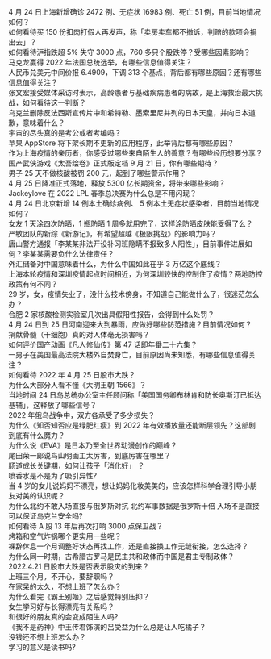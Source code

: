4 月 24 日上海新增确诊 2472 例、无症状 16983 例、死亡 51 例，目前当地情况如何？  
如何看待买 150 份扣肉打假人再发声，称「卖房卖车都不撤诉，判赔的款项会捐出去」？  
如何看待沪指跌超 5% 失守 3000 点，760 多只个股跌停？受哪些因素影响？  
马克龙赢得 2022 年法国总统选举，有哪些信息值得关注？  
人民币兑美元中间价报 6.4909，下调 313 个基点，背后都有哪些原因？还有哪些信息值得关注？  
张文宏接受媒体采访时表示，高龄患者与基础疾病患者的病故，是上海救治最大挑战，如何看待这一判断？  
乌克兰删除反法西斯宣传片中和希特勒、墨索里尼并列的日本天皇，并向日本道歉，意味着什么？  
宇宙的尽头真的是考公或者考编吗？  
苹果 AppStore 将下架长期不更新的应用程序，此举背后都有哪些原因？  
作为上海疫情的亲历者，你感受过哪些来自陌生人的善意？有哪些经历想要分享？  
国产武侠游戏《太吾绘卷》正式版定档 9 月 21 日，你有哪些期待？  
男子 25 天不做核酸被罚 200 元，起到了哪些警示作用？  
4 月 25 日降准正式落地，释放 5300 亿长期资金，将带来哪些影响？  
Jackeylove 在 2022 LPL 春季总决赛为什么总是不用闪现？  
4 月 24 日北京新增 14 例本土确诊病例、 5 例本土无症状感染者，目前当地情况如何？  
女友 1 天涂四次防晒，1 瓶防晒 1 周多就用完了，这样涂防晒皮肤能受得了么？  
严敏团队的新综《新游记》，有希望超越《极限挑战》的影响力吗？  
唐山警方通报「李某某非法开设补习班隐瞒不报致多人阳性」，目前事件进展如何？李某某需要负什么法律责任？  
外汇储备对中国意味着什么，为什么中国如此在乎 3 万亿这个底线？  
上海本轮疫情和深圳疫情起点时间相近，为何深圳较快的控制住了疫情？两地防控政策有何不同？  
29 岁，女，疫情失业了，没什么技术傍身，不知道自己能做什么了，很迷茫怎么办？  
合肥 2 家核酸检测实验室几次出具假阳性报告，会得到什么处罚？  
4 月 24 日到 25 日河南迎来大到暴雨，应做好哪些防范措施？目前情况如何？  
捐献骨髓（干细胞）真的对人体毫无损害吗？  
如何评价国产动画《凡人修仙传》第 47 话即年番二十六集？  
一男子在美国最高法院大楼外自焚身亡，目前原因尚未知悉，有哪些信息值得关注？  
如何看待 2022 年 4 月 25 日股市大跌？  
为什么大部分人看不懂《大明王朝 1566》？  
当地时间 24 日乌总统办公室主任顾问称「美国国务卿布林肯和防长奥斯汀已抵达基辅」，这释放了哪些信号？  
2022 年俄乌战争中，双方各承受了多少损失？  
为什么《知否知否应是绿肥红瘦》到 2022 年有效播放量还能断层领先？这部剧到底有什么魔力？  
为什么说《EVA》是日本乃至全世界动漫创作的巅峰？  
尾田荣一郎说鸟山明画工太厉害，到底厉害在哪里？  
肠道成长关键期，如何让孩子「消化好」 ？  
喷香水是不是为了吸引异性?  
当 4 岁的女儿说妈妈不漂亮，想让妈妈化妆美美的，应该怎样科学合理引导小朋友对美的认识呢？  
为什么北约不敢入场直接与俄罗斯对抗 北约军事数据是俄罗斯十倍 入场不是直接可以保证乌克兰安全吗?  
如何看待 A 股 13 年后再次打响 3000 点保卫战？  
烤箱和空气炸锅哪个更实用一些呢？  
裸辞休息一个月调整好状态再找工作，还是直接换工作无缝衔接，怎么选择？  
为什么同一时期，古希腊古罗马是民主共和政体而中国是君主专制政体？  
2022.4.21 日股市大跌是否表示股灾的到来？  
上班三个月，不开心，要辞职吗？  
在家呆的太久，不想上班了怎么办？  
为什么看完《霸王别姬》之后感觉特别压抑？  
女生学习好与长得漂亮有关系吗？  
和很好的朋友真的会变成陌生人吗?  
《我不是药神》中王传君饰演的吕受益为什么总是让人吃橘子？  
没钱还不想上班怎么办？  
学习的意义是读书吗?  
